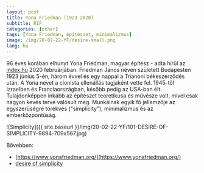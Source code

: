 ```yaml
---
layout: post
title: Yona Friedman (1923-2020)
subtitle: RIP
categories: [other]
tags: [Yona Friedman, építészet, minimalizmus]
image: /img/20-02-22-YF/desire-small.png
lang: hu
---
```


96 éves korában elhunyt Yona Friedman, magyar építész - adta hírül az [index.hu](https://index.hu/kultur/epiteszet/2020/02/21/meghalt_yona_friedman_vilaghiru_magyar_epitesz/) 2020 februárjában.  Friedman János néven született Budapesten 1923 június 5-én, három évvel és egy nappal a Trianoni békeszerződés után. A Yona nevet a cionista ellenállás tagjaként vette fel. 1945-től Izraelben és Franciaországban, később pedig az USA-ban élt. Tulajdonképpen inkább az építészet teoretikusa és művésze volt, mivel csak nagyon kevés terve valósult meg. Munkáinak egyik fő jellemzője az egyszerűségre törekvés ("simplicity"), minimalizmus és az emberközpontúság.

![Simplicity]({{ site.baseurl }}/img/20-02-22-YF/101-DESIRE-OF-SIMPLICITY-9894-709x567.jpg)

Bővebben:
 - [https://www.yonafriedman.org/](https://www.yonafriedman.org/)
 - [desire of simplicity](http://es87.siteground.eu/~dotation/wp-content/uploads/2019/06/101-A-DESIRE-OF-SIMPLICITY.pdf)
